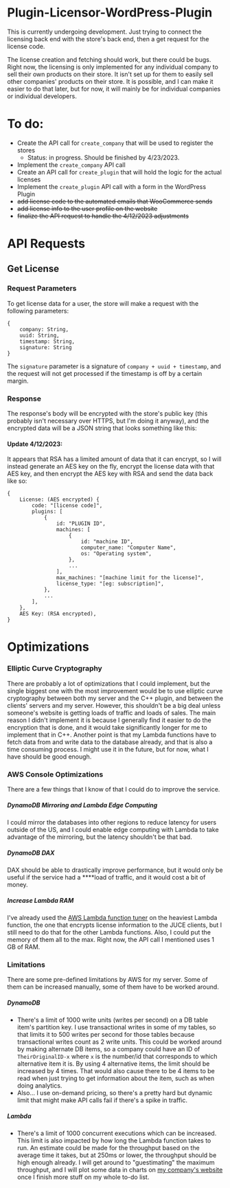 # Plugin-Licensor-WordPress-Plugin
This is currently undergoing development. Just trying to connect the licensing back end with the store's back end, then a get request for the license code.

The license creation and fetching should work, but there could be bugs. Right now, the licensing is only implemented for any individual company to sell their own products on their store. It isn't set up for them to easily sell other companies' products on their store. It is possible, and I can make it easier to do that later, but for now, it will mainly be for individual companies or individual developers.

# To do:
* Create the API call for `create_company` that will be used to register the stores
    * Status: in progress. Should be finished by 4/23/2023.
* Implement the `create_company` API call
* Create an API call for `create_plugin` that will hold the logic for the actual licenses
* Implement the `create_plugin` API call with a form in the WordPress Plugin
* ~~add license code to the automated emails that WooCommerce sends~~
* ~~add license info to the user profile on the website~~
* ~~finalize the API request to handle the 4/12/2023 adjustments~~


# API Requests

## Get License

### Request Parameters

To get license data for a user, the store will make a request with the following parameters:
```
{
    company: String,
    uuid: String,
    timestamp: String,
    signature: String
}
```
The `signature` parameter is a signature of `company + uuid + timestamp`, and the request will not get processed if the timestamp is off by a certain margin.

### Response
The response's body will be encrypted with the store's public key (this probably isn't necessary over HTTPS, but I'm doing it anyway), and the encrypted data will be a JSON string that looks something like this:

#### Update 4/12/2023:
It appears that RSA has a limited amount of data that it can encrypt, so I will instead generate an AES key on the fly, encrypt the license data with that AES key, and then encrypt the AES key with RSA and send the data back like so:
```
{
    License: (AES encrypted) {
        code: "[license code]",
        plugins: [
            {
                id: "PLUGIN ID",
                machines: [
                    {
                        id: "machine ID",
                        computer_name: "Computer Name",
                        os: "Operating system",
                    },
                    ...
                ],
                max_machines: "[machine limit for the license]",
                license_type: "[eg: subscription]",
            },
            ...
        ],
    },
    AES Key: (RSA encrypted),
}
```


# Optimizations
### Elliptic Curve Cryptography
There are probably a lot of optimizations that I could implement, but the single biggest one with the most improvement would be to use elliptic curve cryptography between both my server and the C++ plugin, and between the clients' servers and my server. However, this shouldn't be a big deal unless someone's website is getting loads of traffic and loads of sales. The main reason I didn't implement it is because I generally find it easier to do the encryption that is done, and it would take significantly longer for me to implement that in C++. Another point is that my Lambda functions have to fetch data from and write data to the database already, and that is also a time consuming process. I might use it in the future, but for now, what I have should be good enough.

### AWS Console Optimizations
There are a few things that I know of that I could do to improve the service.
##### DynamoDB Mirroring and Lambda Edge Computing
I could mirror the databases into other regions to reduce latency for users outside of the US, and I could enable edge computing with Lambda to take advantage of the mirroring, but the latency shouldn't be that bad.
##### DynamoDB DAX
DAX should be able to drastically improve performance, but it would only be useful if the service had a ****load of traffic, and it would cost a bit of money.
##### Increase Lambda RAM
I've already used the [AWS Lambda function tuner](https://github.com/alexcasalboni/aws-lambda-power-tuning) on the heaviest Lambda function, the one that encrypts license information to the JUCE clients, but I still need to do that for the other Lambda functions. Also, I could put the memory of them all to the max. Right now, the API call I mentioned uses 1 GB of RAM.

### Limitations
There are some pre-defined limitations by AWS for my server. Some of them can be increased manually, some of them have to be worked around.
##### DynamoDB
* There's a limit of 1000 write units (writes per second) on a DB table item's partition key. I use transactional writes in some of my tables, so that limits it to 500 writes per second for those tables because transactional writes count as 2 write units. This could be worked around by making alternate DB items, so a company could have an ID of `TheirOriginalID-x` where `x` is the number/id that corresponds to which alternative item it is. By using 4 alternative items, the limit should be increased by 4 times. That would also cause there to be 4 items to be read when just trying to get information about the item, such as when doing analytics.
* Also... I use on-demand pricing, so there's a pretty hard but dynamic limit that might make API calls fail if there's a spike in traffic.
##### Lambda
* There's a limit of 1000 concurrent executions which can be increased. This limit is also impacted by how long the Lambda function takes to run. An estimate could be made for the throughput based on the average time it takes, but at 250ms or lower, the throughput should be high enough already. I will get around to "guestimating" the maximum throughput, and I will plot some data in charts on [my company's website](https://www.hyperformancesolutions.com/) once I finish more stuff on my whole to-do list.
